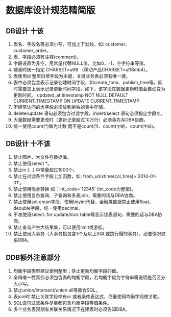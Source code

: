 # 数据库设计规范精简版

## DB设计 十该1.	表名、字段名等必须小写，可加上下划线，如: customer、customer_order。2.	表、字段必须有注释(comment)。3.	字段设置为非空，用常量代替NULL值，比如0，-1，空字符串等值。4.	建表时统一指定 CHARSET=utf8 （移动产品CHARSET=utf8mb4）。5.	表使用id 整型自增字段为主键，关键业务表必须有唯一键。6.	表中必须包含表示记录创建时间字段，如create_time、publish_time等，同时需要加上表示记录更新时间字段，如下，该字段在数据更新时值会自动变为更新时间。updated_at  timestamp  NOT NULL DEFAULT CURRENT_TIMESTAMP ON UPDATE  CURRENT_TIMESTAMP7.	不经常访问的大字段必须放到单独的表中存储。8.	delete/update 语句必须包含过滤字段，insert/select 语句必须指定字段名。9.	大量数据需要更改时（更新记录超过10万行）必须事先与DBA协商。10.	统一使用count(*)做为计数 而不是count(1)、count(`主键`)、count(`字段`)。## DB设计 十不该                                                     1.	禁止图片、大文件存数据库。2.	禁止使用select *。3.	禁止in (...) 中常量超过1000个。4.	禁止在过滤条件字段上加函数，如; from_unixtime(col_time)='2014-01-01'。5.	禁止使用隐身转换 如：int_code='12345' (int_code为整型)。6.	禁止使用复杂查询、子查询和多表join，需要的话与DBA协商。7.	禁止使用set enum字段，使用tinyint代替，金融类数据禁止使用float、deouble字段，统一使用decimal。8.	不准使用select..for update/lock table等显示锁表语句，需要的话与DBA协商。9.	禁止查询产生大结果集，可以使用limit或游标。10.	禁止使用大事务（大事务指包含3个及以上SQL或执行慢的事务），必要情况联系DBA。## DDB额外注意部分1.	均衡字段类型建议使用整型；禁止更新均衡字段的值。2.	全局唯一性索引必须包含表的均衡字段，若均衡字段为字符串需说明是否区分大小写。3.	禁止union/intersect/union all等集合SQL。4.	表join时 禁止关联字段中有or 或者条件表达式，尽量使用均衡字段做关联。5.	SQL语句过滤条件尽量都包含均衡字段等值条件。6.	多个业务表预期有关联关系情况下在建表时必须告知DBA。